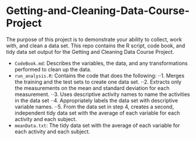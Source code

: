 # Getting-and-Cleaning-Data-Course-Project
The purpose of this project is to demonstrate your ability to collect, work with, and clean a data set.
This repo contains the R script, code book, and tidy data set output for the Getting and Cleaning Data Course Project.

* `CodeBook.md`: Describes the variables, the data, and any transformations performed to clean up the data.
* `run_analysis.R`: Contains the code that does the following:
⋅⋅1. Merges the training and the test sets to create one data set.
⋅⋅2. Extracts only the measurements on the mean and standard deviation for each measurement.
⋅⋅3. Uses descriptive activity names to name the activities in the data set
⋅⋅4. Appropriately labels the data set with descriptive variable names.
⋅⋅5. From the data set in step 4, creates a second, independent tidy data set with the average of each variable for each activity and each subject.
* `meanData.txt`: The tidy data set with the average of each variable for each activity and each subject.
